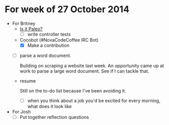 # For week of 27 October 2014

* For Britney
  * [Is it Paleo?](http://isitpaleo.info)
    - [ ] write controller tests
    
  * Cocobot (#NovaCodeCoffee IRC Bot)
    - [x] Make a contribution

  * [ ] parse a word document. 
    
    Building on scraping a website last week. An opportunity came up at work to parse a large word document. See if I can tackle that.
    
  * resume
    
    Still on the to-do list because I've been avoiding it.
    - [ ] when you think about a job you'd be excited for every morning, what does it look like

* For Josh
  - [ ] Put together reflection questions
